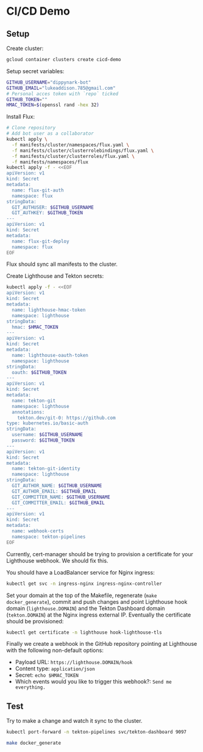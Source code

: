 # CI/CD Demo

## Setup

Create cluster:

```sh
gcloud container clusters create cicd-demo
```

Setup secret variables:

```sh
GITHUB_USERNAME="dippynark-bot"
GITHUB_EMAIL="lukeaddison.785@gmail.com"
# Personal acces token with `repo` ticked
GITHUB_TOKEN=""
HMAC_TOKEN=$(openssl rand -hex 32)
```

Install Flux:

```sh
# Clone repository
# Add bot user as a collaborator
kubectl apply \
  -f manifests/cluster/namespaces/flux.yaml \
  -f manifests/cluster/clusterrolebindings/flux.yaml \
  -f manifests/cluster/clusterroles/flux.yaml \
  -f manifests/namespaces/flux
kubectl apply -f - <<EOF
apiVersion: v1
kind: Secret
metadata:
  name: flux-git-auth
  namespace: flux
stringData:
  GIT_AUTHUSER: $GITHUB_USERNAME
  GIT_AUTHKEY: $GITHUB_TOKEN
---
apiVersion: v1
kind: Secret
metadata:
  name: flux-git-deploy
  namespace: flux
EOF
```

Flux should sync all manifests to the cluster.

Create Lighthouse and Tekton secrets:

```sh
kubectl apply -f - <<EOF
apiVersion: v1
kind: Secret
metadata:
  name: lighthouse-hmac-token
  namespace: lighthouse
stringData:
  hmac: $HMAC_TOKEN
---
apiVersion: v1
kind: Secret
metadata:
  name: lighthouse-oauth-token
  namespace: lighthouse
stringData:
  oauth: $GITHUB_TOKEN
---
apiVersion: v1
kind: Secret
metadata:
  name: tekton-git
  namespace: lighthouse
  annotations:
    tekton.dev/git-0: https://github.com
type: kubernetes.io/basic-auth
stringData:
  username: $GITHUB_USERNAME
  password: $GITHUB_TOKEN
---
apiVersion: v1
kind: Secret
metadata:
  name: tekton-git-identity
  namespace: lighthouse
stringData:
  GIT_AUTHOR_NAME: $GITHUB_USERNAME
  GIT_AUTHOR_EMAIL: $GITHUB_EMAIL
  GIT_COMMITTER_NAME: $GITHUB_USERNAME
  GIT_COMMITTER_EMAIL: $GITHUB_EMAIL
---
apiVersion: v1
kind: Secret
metadata:
  name: webhook-certs
  namespace: tekton-pipelines
EOF
```

Currently, cert-manager should be trying to provision a certificate for your Lighthouse webhook. We
should fix this.

You should have a LoadBalancer service for Nginx ingress:

```sh
kubectl get svc -n ingress-nginx ingress-nginx-controller
```

Set your domain at the top of the Makefile, regenerate (`make docker_generate`), commit and push
changes and point Lighthouse hook domain (`lighthouse.DOMAIN`) and the Tekton Dashboard domain
(`tekton.DOMAIN`) at the Nginx ingress external IP. Eventually the certificate should be
provisioned:

```sh
kubectl get certificate -n lighthouse hook-lighthouse-tls
```

Finally we create a webhook in the GitHub repository pointing at Lighthouse with the following
non-default options:

- Payload URL: `https://lighthouse.DOMAIN/hook`
- Content type: `application/json`
- Secret: `echo $HMAC_TOKEN`
- Which events would you like to trigger this webhook?: `Send me everything.`

## Test

Try to make a change and watch it sync to the cluster.

```sh
kubectl port-forward -n tekton-pipelines svc/tekton-dashboard 9097
```

```sh
make docker_generate
```
